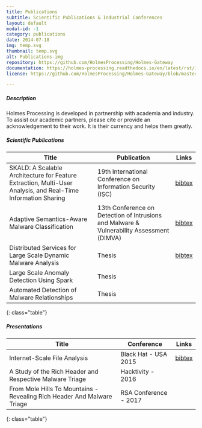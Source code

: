 ```yaml
---
title: Publications
subtitle: Scientific Publications & Industrial Conferences
layout: default
modal-id: -1
category: publications
date: 2014-07-18
img: temp.svg
thumbnail: temp.svg
alt: Publications-img
repository: https://github.com/HolmesProcessing/Holmes-Gateway
documentation: https://holmes-processing.readthedocs.io/en/latest/rst/installation/index.html
license: https://github.com/HolmesProcessing/Holmes-Gateway/blob/master/LICENSE

---
```

##### Description

Holmes Processing is developed in partnership with academia and industry. To assist our academic partners, please cite or provide an acknowledgement to their work. It is their currency and helps them greatly.

##### Scientific Publications

| Title | Publication | Links |
| --- | --- | --- |
| SKALD: A Scalable Architecture for Feature Extraction, Multi-User Analysis, and Real-Time Information Sharing | 19th International Conference on Information Security (ISC) | [bibtex](https://www.sec.in.tum.de/george-webster/bibtex/422) |
| Adaptive Semantics-Aware Malware Classification | 13th Conference on Detection of Intrusions and Malware & Vulnerability Assessment (DIMVA) | [bibtex](https://www.sec.in.tum.de/publications/bibtex/419) |
| Distributed Services for Large Scale Dynamic Malware Analysis | Thesis | [bibtex](https://www.sec.in.tum.de/publications/bibtex/417) |
| Large Scale Anomaly Detection Using Spark | Thesis |  |
| Automated Detection of Malware Relationships | Thesis |  |
{: class="table"}

##### Presentations

| Title | Conference | Links |
| --- | --- | --- |
| Internet-Scale File Analysis | Black Hat - USA 2015 | [bibtex](https://www.sec.in.tum.de/george-webster/bibtex/425) |
| A Study of the Rich Header and Respective Malware Triage | Hacktivity - 2016 |  |
| From Mole Hills To Mountains - Revealing Rich Header And Malware Triage | RSA Conference - 2017 |  |
{: class="table"}
